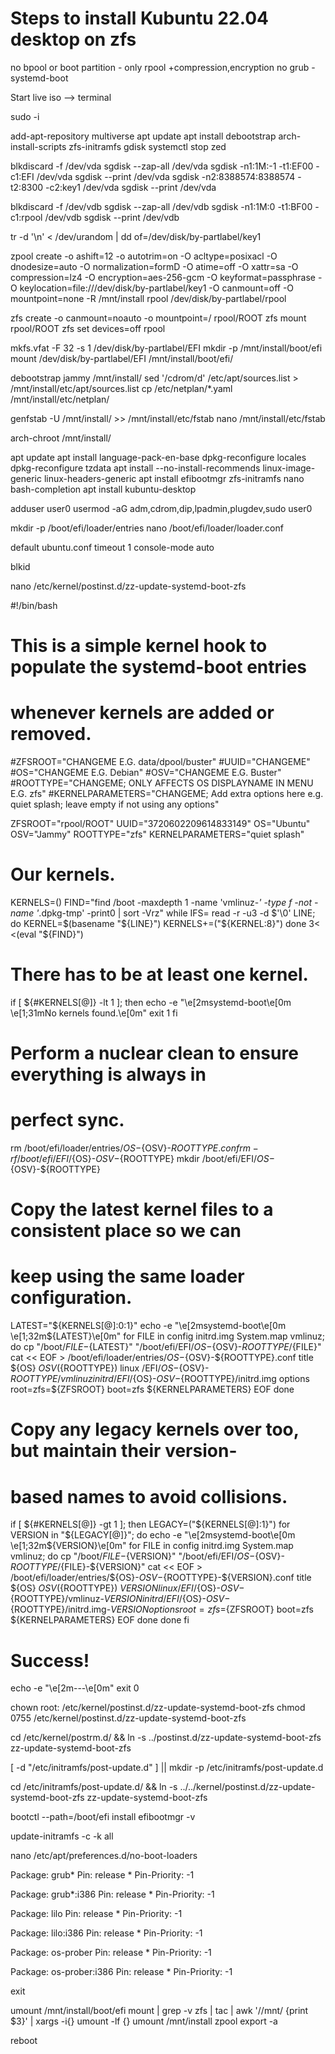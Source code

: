 # Steps to install Kubuntu 22.04 desktop on zfs

no bpool or boot partition - only rpool +compression,encryption
no grub - systemd-boot

Start live iso --> terminal

sudo -i

add-apt-repository multiverse
apt update
apt install debootstrap arch-install-scripts zfs-initramfs gdisk
systemctl stop zed

blkdiscard -f /dev/vda
sgdisk --zap-all /dev/vda
sgdisk -n1:1M:-1 -t1:EF00 -c1:EFI /dev/vda
sgdisk --print /dev/vda
sgdisk -n2:8388574:8388574 -t2:8300 -c2:key1 /dev/vda
sgdisk --print /dev/vda

blkdiscard -f /dev/vdb
sgdisk --zap-all /dev/vdb
sgdisk -n1:1M:0 -t1:BF00 -c1:rpool /dev/vdb
sgdisk --print /dev/vdb

tr -d '\n' < /dev/urandom | dd of=/dev/disk/by-partlabel/key1

zpool create -o ashift=12 -o autotrim=on -O acltype=posixacl -O dnodesize=auto -O normalization=formD -O atime=off -O xattr=sa -O compression=lz4 -O encryption=aes-256-gcm -O keyformat=passphrase -O keylocation=file:///dev/disk/by-partlabel/key1 -O canmount=off -O mountpoint=none -R /mnt/install rpool /dev/disk/by-partlabel/rpool

zfs create -o canmount=noauto -o mountpoint=/ rpool/ROOT
zfs mount rpool/ROOT
zfs set devices=off rpool

mkfs.vfat -F 32 -s 1 /dev/disk/by-partlabel/EFI
mkdir -p /mnt/install/boot/efi
mount /dev/disk/by-partlabel/EFI /mnt/install/boot/efi/

debootstrap jammy /mnt/install/
sed '/cdrom/d' /etc/apt/sources.list > /mnt/install/etc/apt/sources.list
cp /etc/netplan/*.yaml /mnt/install/etc/netplan/

genfstab -U /mnt/install/ >> /mnt/install/etc/fstab
nano /mnt/install/etc/fstab

arch-chroot /mnt/install/

apt update
apt install language-pack-en-base
dpkg-reconfigure locales
dpkg-reconfigure tzdata
apt install --no-install-recommends linux-image-generic linux-headers-generic
apt install efibootmgr zfs-initramfs nano bash-completion
apt install kubuntu-desktop

adduser user0
usermod -aG adm,cdrom,dip,lpadmin,plugdev,sudo user0

mkdir -p /boot/efi/loader/entries
nano /boot/efi/loader/loader.conf

default ubuntu.conf
timeout 1
console-mode auto

blkid

nano /etc/kernel/postinst.d/zz-update-systemd-boot-zfs

#!/bin/bash
# This is a simple kernel hook to populate the systemd-boot entries
# whenever kernels are added or removed.

#ZFSROOT="CHANGEME E.G. data/dpool/buster"
#UUID="CHANGEME"
#OS="CHANGEME E.G. Debian"
#OSV="CHANGEME E.G. Buster"
#ROOTTYPE="CHANGEME; ONLY AFFECTS OS DISPLAYNAME IN MENU E.G. zfs"
#KERNELPARAMETERS="CHANGEME; Add extra options here e.g. quiet splash; leave empty if not using any options"

ZFSROOT="rpool/ROOT"
UUID="3720602209614833149"
OS="Ubuntu"
OSV="Jammy"
ROOTTYPE="zfs"
KERNELPARAMETERS="quiet splash"

# Our kernels.
KERNELS=()
FIND="find /boot -maxdepth 1 -name 'vmlinuz-*' -type f -not -name '*.dpkg-tmp' -print0 | sort -Vrz"
while IFS= read -r -u3 -d $'\0' LINE; do
	KERNEL=$(basename "${LINE}")
	KERNELS+=("${KERNEL:8}")
done 3< <(eval "${FIND}")

# There has to be at least one kernel.
if [ ${#KERNELS[@]} -lt 1 ]; then
	echo -e "\e[2msystemd-boot\e[0m \e[1;31mNo kernels found.\e[0m"
	exit 1
fi

# Perform a nuclear clean to ensure everything is always in
# perfect sync.
rm /boot/efi/loader/entries/${OS}-${OSV}-${ROOTTYPE}.conf
rm -rf /boot/efi/EFI/${OS}-${OSV}-${ROOTTYPE}
mkdir /boot/efi/EFI/${OS}-${OSV}-${ROOTTYPE}

# Copy the latest kernel files to a consistent place so we can
# keep using the same loader configuration.
LATEST="${KERNELS[@]:0:1}"
echo -e "\e[2msystemd-boot\e[0m \e[1;32m${LATEST}\e[0m"
for FILE in config initrd.img System.map vmlinuz; do
    cp "/boot/${FILE}-${LATEST}" "/boot/efi/EFI/${OS}-${OSV}-${ROOTTYPE}/${FILE}"
    cat << EOF > /boot/efi/loader/entries/${OS}-${OSV}-${ROOTTYPE}.conf
title   ${OS} ${OSV} (${ROOTTYPE})
linux   /EFI/${OS}-${OSV}-${ROOTTYPE}/vmlinuz
initrd  /EFI/${OS}-${OSV}-${ROOTTYPE}/initrd.img
options root=zfs=${ZFSROOT} boot=zfs ${KERNELPARAMETERS}
EOF
done

# Copy any legacy kernels over too, but maintain their version-
# based names to avoid collisions.
if [ ${#KERNELS[@]} -gt 1 ]; then
	LEGACY=("${KERNELS[@]:1}")
	for VERSION in "${LEGACY[@]}"; do
	    echo -e "\e[2msystemd-boot\e[0m \e[1;32m${VERSION}\e[0m"
	    for FILE in config initrd.img System.map vmlinuz; do
	        cp "/boot/${FILE}-${VERSION}" "/boot/efi/EFI/${OS}-${OSV}-${ROOTTYPE}/${FILE}-${VERSION}"
	        cat << EOF > /boot/efi/loader/entries/${OS}-${OSV}-${ROOTTYPE}-${VERSION}.conf
title   ${OS} ${OSV} (${ROOTTYPE}) ${VERSION}
linux   /EFI/${OS}-${OSV}-${ROOTTYPE}/vmlinuz-${VERSION}
initrd  /EFI/${OS}-${OSV}-${ROOTTYPE}/initrd.img-${VERSION}
options root=zfs=${ZFSROOT} boot=zfs ${KERNELPARAMETERS}
EOF
	    done
	done
fi

# Success!
echo -e "\e[2m---\e[0m"
exit 0

chown root: /etc/kernel/postinst.d/zz-update-systemd-boot-zfs
chmod 0755 /etc/kernel/postinst.d/zz-update-systemd-boot-zfs

cd /etc/kernel/postrm.d/ && ln -s ../postinst.d/zz-update-systemd-boot-zfs zz-update-systemd-boot-zfs

[ -d "/etc/initramfs/post-update.d" ] || mkdir -p /etc/initramfs/post-update.d

cd /etc/initramfs/post-update.d/ && ln -s ../../kernel/postinst.d/zz-update-systemd-boot-zfs zz-update-systemd-boot-zfs

bootctl --path=/boot/efi install
efibootmgr -v

update-initramfs -c -k all

nano /etc/apt/preferences.d/no-boot-loaders

Package: grub*
Pin: release *
Pin-Priority: -1

Package: grub*:i386
Pin: release *
Pin-Priority: -1

Package: lilo
Pin: release *
Pin-Priority: -1

Package: lilo:i386
Pin: release *
Pin-Priority: -1

Package: os-prober
Pin: release *
Pin-Priority: -1

Package: os-prober:i386
Pin: release *
Pin-Priority: -1

exit

umount /mnt/install/boot/efi
mount | grep -v zfs | tac | awk '/\/mnt/ {print $3}' | xargs -i{} umount -lf {}
umount /mnt/install
zpool export -a

reboot
